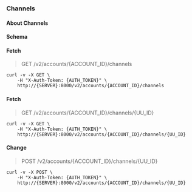 ### Channels

#### About Channels

#### Schema



#### Fetch

> GET /v2/accounts/{ACCOUNT_ID}/channels

```curl
curl -v -X GET \
    -H "X-Auth-Token: {AUTH_TOKEN}" \
    http://{SERVER}:8000/v2/accounts/{ACCOUNT_ID}/channels
```

#### Fetch

> GET /v2/accounts/{ACCOUNT_ID}/channels/{UU_ID}

```curl
curl -v -X GET \
    -H "X-Auth-Token: {AUTH_TOKEN}" \
    http://{SERVER}:8000/v2/accounts/{ACCOUNT_ID}/channels/{UU_ID}
```

#### Change

> POST /v2/accounts/{ACCOUNT_ID}/channels/{UU_ID}

```curl
curl -v -X POST \
    -H "X-Auth-Token: {AUTH_TOKEN}" \
    http://{SERVER}:8000/v2/accounts/{ACCOUNT_ID}/channels/{UU_ID}
```


